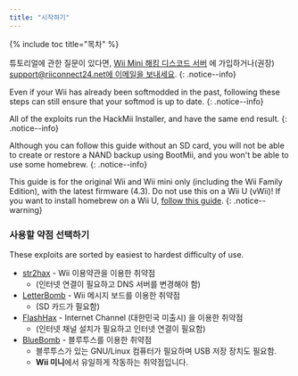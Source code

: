 ```yaml
---
title: "시작하기"
---
```


{% include toc title="목차" %}

튜토리얼에 관한 질문이 있다면, [Wii Mini 해킹 디스코드 서버](https://discord.gg/rc24) 에 가입하거나(권장) [support@riiconnect24.net에 이메일을 보내세요](mailto:support@riiconnect24.net).
{: .notice--info}

Even if your Wii has already been softmodded in the past, following these steps can still ensure that your softmod is up to date.
{: .notice--info}

All of the exploits run the HackMii Installer, and have the same end result.
{: .notice--info}

Although you can follow this guide without an SD card, you will not be able to create or restore a NAND backup using BootMii, and you won't be able to use some homebrew.
{: .notice--info}

This guide is for the original Wii and Wii mini only (including the Wii Family Edition), with the latest firmware (4.3). Do not use this on a Wii U (vWii)! If you want to install homebrew on a Wii U, [follow this guide](https://wiiu.hacks.guide).
{: .notice--warning}

### 사용할 약점 선택하기

These exploits are sorted by easiest to hardest difficulty of use.

- [str2hax](str2hax) - Wii 이용약관을 이용한 취약점
    * (인터넷 연결이 필요하고 DNS 서버를 변경해야 함)
- [LetterBomb](letterbomb) - Wii 메시지 보드를 이용한 취약점
    * (SD 카드가 필요함)
- [FlashHax](flashhax) - Internet Channel (대한민국 미출시) 을 이용한 취약점
    * (인터넷 채널 설치가 필요하고 인터넷 연결이 필요함)
- [BlueBomb](bluebomb) - 블루투스를 이용한 취약점
    * 블루투스가 있는 GNU/Linux 컴퓨터가 필요하며 USB 저장 장치도 필요함.
    * **Wii 미니**에서 유일하게 작동하는 취약점입니다.
